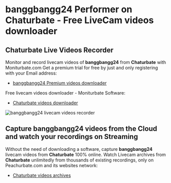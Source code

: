 # banggbangg24 Performer on Chaturbate - Free LiveCam videos downloader

## Chaturbate Live Videos Recorder

Monitor and record livecam videos of **banggbangg24** from **Chaturbate** with Moniturbate.com
Get a premium trial for free by just and only registering with your Email address:
* [banggbangg24 Premium videos downloader](https://moniturbate.com/request-demo-licence-key.html)

Free livecam videos downloader - Moniturbate Software:
* [Chaturbate videos downloader](https://moniturbate.com/moniturbate-download-software.html)

![banggbangg24 livecam videos recorder](https://peachurnet.com/templates/moniturbate-software.png)


## Capture banggbangg24 videos from the Cloud and watch your recordings on Streaming

Without the need of downloading a software, capture **banggbangg24** livecam videos from **Chaturbate** 100% online.
Watch Livecam archives from **Chaturbate** unlimitedly from thousands of existing recordings, only on Peachurbate.com and its websites network:
* [Chaturbate videos archives](https://peachurnet.com/)